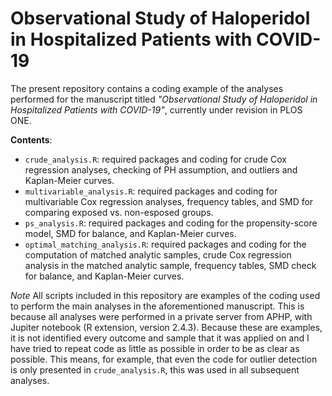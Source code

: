 # Observational Study of Haloperidol in Hospitalized Patients with COVID-19

The present repository contains a coding example of the analyses performed for the manuscript titled *"Observational Study of Haloperidol in Hospitalized Patients with COVID-19"*, currently under revision in PLOS ONE. 

**Contents**: 

* `crude_analysis.R`: required packages and coding for crude Cox regression analyses, checking of PH assumption, and outliers and Kaplan-Meier curves. 
* `multivariable_analysis.R`: required packages and coding for multivariable Cox regression analyses, frequency tables, and SMD for comparing exposed vs. non-esposed groups. 
* `ps_analysis.R`: required packages and coding for the propensity-score model, SMD for balance, and Kaplan-Meier curves. 
* `optimal_matching_analysis.R`: required packages and coding for the computation of matched analytic samples, crude Cox regression analysis in the matched analytic sample, frequency tables, SMD check for balance, and Kaplan-Meier curves. 

*Note*
All scripts included in this repository are examples of the coding used to perform the main analyses in the aforementioned manuscript. This is because all analyses were performed in a private server from APHP, with Jupiter notebook (R extension, version 2.4.3). Because these are examples, it is not identified every outcome and sample that it was applied on and I have tried to repeat code as little as possible in order to be as clear as possible. This means, for example, that even the code for outlier detection is only presented in `crude_analysis.R`, this was used in all subsequent analyses.  
